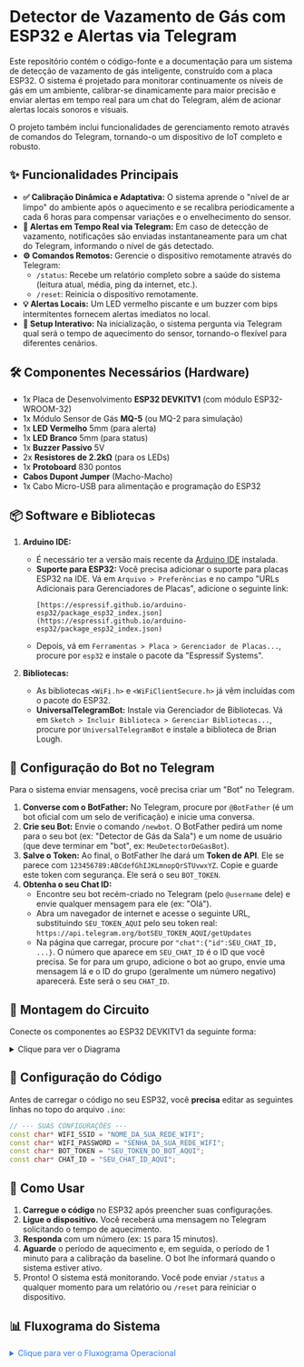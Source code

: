 # Detector de Vazamento de Gás com ESP32 e Alertas via Telegram

Este repositório contém o código-fonte e a documentação para um sistema de detecção de vazamento de gás inteligente, construído com a placa ESP32. O sistema é projetado para monitorar continuamente os níveis de gás em um ambiente, calibrar-se dinamicamente para maior precisão e enviar alertas em tempo real para um chat do Telegram, além de acionar alertas locais sonoros e visuais.

O projeto também inclui funcionalidades de gerenciamento remoto através de comandos do Telegram, tornando-o um dispositivo de IoT completo e robusto.

## ✨ Funcionalidades Principais

* **✅ Calibração Dinâmica e Adaptativa:** O sistema aprende o "nível de ar limpo" do ambiente após o aquecimento e se recalibra periodicamente a cada 6 horas para compensar variações e o envelhecimento do sensor.
* **🔔 Alertas em Tempo Real via Telegram:** Em caso de detecção de vazamento, notificações são enviadas instantaneamente para um chat do Telegram, informando o nível de gás detectado.
* **⚙️ Comandos Remotos:** Gerencie o dispositivo remotamente através do Telegram:
    * `/status`: Recebe um relatório completo sobre a saúde do sistema (leitura atual, média, ping da internet, etc.).
    * `/reset`: Reinicia o dispositivo remotamente.
* **💡 Alertas Locais:** Um LED vermelho piscante e um buzzer com bips intermitentes fornecem alertas imediatos no local.
* **🔧 Setup Interativo:** Na inicialização, o sistema pergunta via Telegram qual será o tempo de aquecimento do sensor, tornando-o flexível para diferentes cenários.

## 🛠️ Componentes Necessários (Hardware)

* 1x Placa de Desenvolvimento **ESP32 DEVKITV1** (com módulo ESP32-WROOM-32)
* 1x Módulo Sensor de Gás **MQ-5** (ou MQ-2 para simulação)
* 1x **LED Vermelho** 5mm (para alerta)
* 1x **LED Branco** 5mm (para status)
* 1x **Buzzer Passivo** 5V
* 2x **Resistores de 2.2kΩ** (para os LEDs)
* 1x **Protoboard** 830 pontos
* **Cabos Dupont Jumper** (Macho-Macho)
* 1x Cabo Micro-USB para alimentação e programação do ESP32

## 📦 Software e Bibliotecas

1.  **Arduino IDE:**
    * É necessário ter a versão mais recente da [Arduino IDE](https://www.arduino.cc/en/software) instalada.
    * **Suporte para ESP32:** Você precisa adicionar o suporte para placas ESP32 na IDE. Vá em `Arquivo > Preferências` e no campo "URLs Adicionais para Gerenciadores de Placas", adicione o seguinte link:
        ```
        [https://espressif.github.io/arduino-esp32/package_esp32_index.json](https://espressif.github.io/arduino-esp32/package_esp32_index.json)
        ```
    * Depois, vá em `Ferramentas > Placa > Gerenciador de Placas...`, procure por `esp32` e instale o pacote da "Espressif Systems".

2.  **Bibliotecas:**
    * As bibliotecas `<WiFi.h>` e `<WiFiClientSecure.h>` já vêm incluídas com o pacote do ESP32.
    * **UniversalTelegramBot:** Instale via Gerenciador de Bibliotecas. Vá em `Sketch > Incluir Biblioteca > Gerenciar Bibliotecas...`, procure por `UniversalTelegramBot` e instale a biblioteca de Brian Lough.

## 🤖 Configuração do Bot no Telegram

Para o sistema enviar mensagens, você precisa criar um "Bot" no Telegram.

1.  **Converse com o BotFather:** No Telegram, procure por `@BotFather` (é um bot oficial com um selo de verificação) e inicie uma conversa.
2.  **Crie seu Bot:** Envie o comando `/newbot`. O BotFather pedirá um nome para o seu bot (ex: "Detector de Gás da Sala") e um nome de usuário (que deve terminar em "bot", ex: `MeuDetectorDeGasBot`).
3.  **Salve o Token:** Ao final, o BotFather lhe dará um **Token de API**. Ele se parece com `123456789:ABCdefGhIJKLmnopQrSTUvwxYZ`. Copie e guarde este token com segurança. Ele será o seu `BOT_TOKEN`.
4.  **Obtenha o seu Chat ID:**
    * Encontre seu bot recém-criado no Telegram (pelo `@username` dele) e envie qualquer mensagem para ele (ex: "Olá").
    * Abra um navegador de internet e acesse o seguinte URL, substituindo `SEU_TOKEN_AQUI` pelo seu token real:
        `https://api.telegram.org/botSEU_TOKEN_AQUI/getUpdates`
    * Na página que carregar, procure por `"chat":{"id":SEU_CHAT_ID, ...}`. O número que aparece em `SEU_CHAT_ID` é o ID que você precisa. Se for para um grupo, adicione o bot ao grupo, envie uma mensagem lá e o ID do grupo (geralmente um número negativo) aparecerá. Este será o seu `CHAT_ID`.

## 🔌 Montagem do Circuito

Conecte os componentes ao ESP32 DEVKITV1 da seguinte forma:
<details><summary color=#2A7AEF">Clique para ver o Diagrama</summary>


<img src="https://drive.google.com/uc?export=view&id=1OBRSQ4ESibNGVsIuGQmXRkdpcuH6eBZC"></img>
</details>

## 📝 Configuração do Código

Antes de carregar o código no seu ESP32, você **precisa** editar as seguintes linhas no topo do arquivo `.ino`:

```cpp
// --- SUAS CONFIGURAÇÕES ---
const char* WIFI_SSID = "NOME_DA_SUA_REDE_WIFI";
const char* WIFI_PASSWORD = "SENHA_DA_SUA_REDE_WIFI";
const char* BOT_TOKEN = "SEU_TOKEN_DO_BOT_AQUI";
const char* CHAT_ID = "SEU_CHAT_ID_AQUI";
```

## 🚀 Como Usar

1.  **Carregue o código** no ESP32 após preencher suas configurações.
2.  **Ligue o dispositivo.** Você receberá uma mensagem no Telegram solicitando o tempo de aquecimento.
3.  **Responda** com um número (ex: `15` para 15 minutos).
4.  **Aguarde** o período de aquecimento e, em seguida, o período de 1 minuto para a calibração da baseline. O bot lhe informará quando o sistema estiver ativo.
5.  Pronto! O sistema está monitorando. Você pode enviar `/status` a qualquer momento para um relatório ou `/reset` para reiniciar o dispositivo.

## 📊 Fluxograma do Sistema

<details>
<summary style="color: #2A7AEF;">Clique para ver o Fluxograma Operacional</summary>

<img width=410px src="https://drive.google.com/uc?export=view&id=19N0nF6CgvDnGPq1t4TJmZ9oIGsbsNQre"></img> <img width=410px src="https://drive.google.com/uc?export=view&id=1vyU5ibvtZqL3aClBi25MU3r3wDiiUXyH"></img> 

</details>

